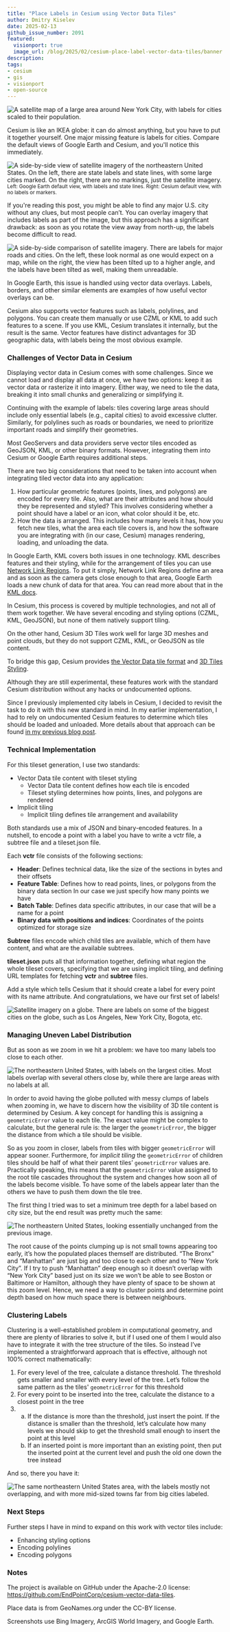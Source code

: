 ```yaml
---
title: "Place Labels in Cesium using Vector Data Tiles"
author: Dmitry Kiselev
date: 2025-02-13
github_issue_number: 2091
featured:
  visionport: true
  image_url: /blog/2025/02/cesium-place-label-vector-data-tiles/banner.webp
description:
tags:
- cesium
- gis
- visionport
- open-source
---
```


<style>
ol > * > ol {
  list-style: lower-alpha;
}
</style>

![A satellite map of a large area around New York City, with labels for cities scaled to their population.](/blog/2025/02/cesium-place-label-vector-data-tiles/banner.webp)

Cesium is like an IKEA globe: it can do almost anything, but you have to put it together yourself. One major missing feature is labels for cities. Compare the default views of Google Earth and Cesium, and you'll notice this immediately.

![A side-by-side view of satellite imagery of the northeastern United States. On the left, there are state labels and state lines, with some large cities marked. On the right, there are no markings, just the satellite imagery.](/blog/2025/02/cesium-place-label-vector-data-tiles/google-vs-cesium-default-view.webp)<br>
<small>Left: Google Earth default view, with labels and state lines. Right: Cesium default view, with no labels or markers.</small>

If you're reading this post, you might be able to find any major U.S. city without any clues, but most people can’t. You can overlay imagery that includes labels as part of the image, but this approach has a significant drawback: as soon as you rotate the view away from north-up, the labels become difficult to read.

![A side-by-side comparison of satellite imagery. There are labels for major roads and cities. On the left, these look normal as one would expect on a map, while on the right, the view has been tilted up to a higher angle, and the labels have been tilted as well, making them unreadable.](/blog/2025/02/cesium-place-label-vector-data-tiles/imagery-with-labels-in-layer.webp)

In Google Earth, this issue is handled using vector data overlays. Labels, borders, and other similar elements are examples of how useful vector overlays can be.

Cesium also supports vector features such as labels, polylines, and polygons. You can create them manually or use CZML or KML to add such features to a scene. If you use KML, Cesium translates it internally, but the result is the same. Vector features have distinct advantages for 3D geographic data, with labels being the most obvious example.

### Challenges of Vector Data in Cesium

Displaying vector data in Cesium comes with some challenges. Since we cannot load and display all data at once, we have two options: keep it as vector data or rasterize it into imagery. Either way, we need to tile the data, breaking it into small chunks and generalizing or simplifying it.

Continuing with the example of labels: tiles covering large areas should include only essential labels (e.g., capital cities) to avoid excessive clutter. Similarly, for polylines such as roads or boundaries, we need to prioritize important roads and simplify their geometries.

Most GeoServers and data providers serve vector tiles encoded as GeoJSON, KML, or other binary formats. However, integrating them into Cesium or Google Earth requires additional steps.

There are two big considerations that need to be taken into account when integrating tiled vector data into any application:

1. How particular geometric features (points, lines, and polygons) are encoded for every tile. Also, what are their attributes and how should they be represented and styled? This involves considering whether a point should have a label or an icon, what color should it be, etc.
2. How the data is arranged. This includes how many levels it has, how you fetch new tiles, what the area each tile covers is, and how the software you are integrating with (in our case, Cesium) manages rendering, loading, and unloading the data.

In Google Earth, KML covers both issues in one technology. KML describes features and their styling, while for the arrangement of tiles you can use [Network Link Regions](https://www.google.com/earth/outreach/learn/using-network-links-effectively/). To put it simply, Network Link Regions define an area and as soon as the camera gets close enough to that area, Google Earth loads a new chunk of data for that area. You can read more about that in the [KML docs](https://developers.google.com/kml/documentation/regions#smart-loading-of-region-based-network-links).

In Cesium, this process is covered by multiple technologies, and not all of them work together. We have several encoding and styling options (CZML, KML, GeoJSON), but none of them natively support tiling.

On the other hand, Cesium 3D Tiles work well for large 3D meshes and point clouds, but they do not support CZML, KML, or GeoJSON as tile content.

To bridge this gap, Cesium provides [the Vector Data tile format](https://github.com/CesiumGS/3d-tiles/tree/vctr/TileFormats/VectorData) and [3D Tiles Styling](https://github.com/CesiumGS/3d-tiles/tree/main/specification/Styling).

Although they are still experimental, these features work with the standard Cesium distribution without any hacks or undocumented options.

Since I previously implemented city labels in Cesium, I decided to revisit the task to do it with this new standard in mind. In my earlier implementation, I had to rely on undocumented Cesium features to determine which tiles should be loaded and unloaded. More details about that approach can be found [in my previous blog post](/blog/2023/05/cesium-labels/).

### Technical Implementation

For this tileset generation, I use two standards:

* Vector Data tile content with tileset styling
    * Vector Data tile content defines how each tile is encoded
    * Tileset styling determines how points, lines, and polygons are rendered
* Implicit tiling
    * Implicit tiling defines tile arrangement and availability

Both standards use a mix of JSON and binary-encoded features. In a nutshell, to encode a point with a label you have to write a vctr file, a subtree file and a tileset.json file.

Each **vctr** file consists of the following sections:

* **Header**: Defines technical data, like the size of the sections in bytes and their offsets
* **Feature Table**: Defines how to read points, lines, or polygons from the binary data section In our case we just specify how many points we have
* **Batch Table**: Defines data specific attributes, in our case that will be a name for a point
* **Binary data with positions and indices**: Coordinates of the points optimized for storage size

**Subtree** files encode which child tiles are available, which of them have content, and what are the available subtrees.

**tileset.json** puts all that information together, defining what region the whole tileset covers, specifying that we are using implicit tiling, and defining URL templates for fetching **vctr** and **subtree** files.

Add a style which tells Cesium that it should create a label for every point with its name attribute. And congratulations, we have our first set of labels!

![Satellite imagery on a globe. There are labels on some of the biggest cities on the globe, such as Los Angeles, New York City, Bogota, etc.](/blog/2025/02/cesium-place-label-vector-data-tiles/earth-with-labels.webp)

### Managing Uneven Label Distribution

But as soon as we zoom in we hit a problem: we have too many labels too close to each other.

<img src="/blog/2025/02/cesium-place-label-vector-data-tiles/uneven-label-distribution.webp" alt="The northeastern United States, with labels on the largest cities. Most labels overlap with several others close by, while there are large areas with no labels at all." style="max-height:500px">

In order to avoid having the globe polluted with messy clumps of labels when zooming in, we have to discern how the visibility of 3D tile content is determined by Cesium. A key concept for handling this is assigning a `geometricError` value to each tile. The exact value might be complex to calculate, but the general rule is: the larger the `geometricError`, the bigger the distance from which a tile should be visible.

So as you zoom in closer, labels from tiles with bigger `geometricError` will appear sooner. Furthermore, for *implicit tiling* the `geometricError` of children tiles should be half of what their parent tiles’ `geometricError` values are. Practically speaking, this means that the `geometricError` value assigned to the root tile cascades throughout the system and changes how soon all of the labels become visible. To have some of the labels appear later than the others we have to push them down the tile tree.

The first thing I tried was to set a minimum tree depth for a label based on city size, but the end result was pretty much the same:

<img src="/blog/2025/02/cesium-place-label-vector-data-tiles/uneven-label-distribution-minimum-tree-depth.webp" alt="The northeastern United States, looking essentially unchanged from the previous image." style="max-height:500px">

The root cause of the points clumping up is not small towns appearing too early, it’s how the populated places themself are distributed. “The Bronx” and “Manhattan” are just big and too close to each other and to “New York City”. If I try to push “Manhattan” deep enough so it doesn’t overlap with “New York City” based just on its size we won’t be able to see Boston or Baltimore or Hamilton, although they have plenty of space to be shown at this zoom level. Hence, we need a way to cluster points and determine point depth based on how much space there is between neighbours.

### Clustering Labels

Clustering is a well-established problem in computational geometry, and there are plenty of libraries to solve it, but if I used one of them I would also have to integrate it with the tree structure of the tiles. So instead I’ve implemented a straightforward approach that is effective, although not 100% correct mathematically:

1. For every level of the tree, calculate a distance threshold. The threshold gets smaller and smaller with every level of the tree. Let’s follow the same pattern as the tiles' `geometricError` for this threshold
2. For every point to be inserted into the tree, calculate the distance to a closest point in the tree
3.
    1. If the distance is more than the threshold, just insert the point. If the distance is smaller than the threshold, let’s calculate how many levels we should skip to get the threshold small enough to insert the point at this level
    2. If an inserted point is more important than an existing point, then put the inserted point at the current level and push the old one down the tree instead

And so, there you have it:

<img src="/blog/2025/02/cesium-place-label-vector-data-tiles/working-labels.webp" alt="The same northeastern United States area, with the labels mostly not overlapping, and with more mid-sized towns far from big cities labeled." style="max-height:500px">

### Next Steps

Further steps I have in mind to expand on this work with vector tiles include:

* Enhancing styling options
* Encoding polylines
* Encoding polygons

### Notes

The project is available on GitHub under the Apache-2.0 license: https://github.com/EndPointCorp/cesium-vector-data-tiles.

Place data is from GeoNames.org under the CC-BY license.

Screenshots use Bing Imagery, ArcGIS World Imagery, and Google Earth.

